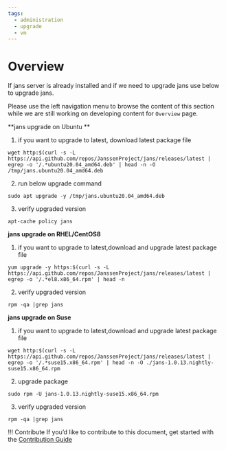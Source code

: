 ```yaml
---
tags:
  - administration
  - upgrade
  - vm
---
```


# Overview
If jans server is already installed and if we need to upgrade jans 
use below to upgrade jans.

Please use the left navigation menu to browse the content of this section while we are still working on developing content for `Overview` page.

**jans upgrade on  Ubuntu  **

1) if you want to upgrade to latest, download latest package file
```
wget http:$(curl -s -L https://api.github.com/repos/JanssenProject/jans/releases/latest | egrep -o '/.*ubuntu20.04_amd64.deb' | head -n -O /tmp/jans.ubuntu20.04_amd64.deb
```
2) run below upgrade command
```
sudo apt upgrade -y /tmp/jans.ubuntu20.04_amd64.deb
```
3) verify upgraded version
```
apt-cache policy jans
```

**jans upgrade on RHEL/CentOS8**

1) if you want to upgrade to latest,download and upgrade latest package file
```
yum upgrade -y https:$(curl -s -L https://api.github.com/repos/JanssenProject/jans/releases/latest | egrep -o '/.*el8.x86_64.rpm' | head -n 
```
2) verify upgraded version
```
rpm -qa |grep jans
```

**jans upgrade on Suse**
1) if you want to upgrade to latest,download and upgrade latest package file
```
wget http:$(curl -s -L https://api.github.com/repos/JanssenProject/jans/releases/latest | egrep -o '/.*suse15.x86_64.rpm' | head -n -O ./jans-1.0.13.nightly-suse15.x86_64.rpm

```
2) upgrade package
```
sudo rpm -U jans-1.0.13.nightly-suse15.x86_64.rpm
```
3) verify upgraded version
```
rpm -qa |grep jans
```


!!! Contribute
    If you’d like to contribute to this document, get started with the [Contribution Guide](https://docs.jans.io/head/CONTRIBUTING/#contributing-to-the-documentation)

